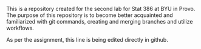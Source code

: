 This is a repository created for the second lab for Stat 386 at BYU in Provo. The purpose of this repository is to become better acquainted and familiarized with git commands, creating and merging branches and utilize workflows.

As per the assignment, this line is being edited directly in github.
